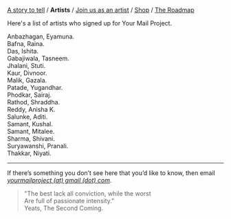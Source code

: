 <a href="https://kvshvl.in/yourmailproject">A story to tell</a> / **Artists** / <a href="https://kvshvl.in/yourmailproject/joinusasanartist.html">Join us as an artist</a> / <a href="https://kvshvl.in/yourmailproject/shop.html">Shop</a> / <a href="https://kvshvl.in/yourmailproject/roadmap.html" target="_blank">The Roadmap</a>

Here's a list of artists who signed up for Your Mail Project.

Anbazhagan, Eyamuna.  
Bafna, Raina.  
Das, Ishita.  
Gabajiwala, Tasneem.  
Jhalani, Stuti.  
Kaur, Divnoor.  
Malik, Gazala.  
Patade, Yugandhar.  
Phodkar, Sairaj.  
Rathod, Shraddha.  
Reddy, Anisha K.  
Salunke, Aditi.  
Samant, Kushal.  
Samant, Mitalee.  
Sharma, Shivani.  
Suryawanshi, Pranali.  
Thakkar, Niyati.  

***

If there’s something you don’t see here that you’d like to know, then email  
[_yourmailproject (at) gmail (dot) com_](mailto:yourmailproject@gmail.com).

> "The best lack all conviction, while the worst  
> Are full of passionate intensity."  
> Yeats, The Second Coming.
